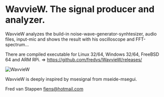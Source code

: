 # WavvieW. The signal producer and analyzer.

WavvieW analyzes the build-in noise-wave-generator-synhtesizer, audio files, input-mic and shows the result with his oscilloscope and FFT-spectrum...

There are compiled executable for Linux 32/64, Windows 32/64, FreeBSD 64 and ARM RPi.
 => https://github.com/fredvs/WavvieW/releases/ 

![WavvieW](https://user-images.githubusercontent.com/3421249/108062199-bd952300-7059-11eb-960a-41023d37387f.png)

WavvieW is deeply inspired by msesignal from mseide-msegui.

Fred van Stappen 
fiens@hotmail.com

